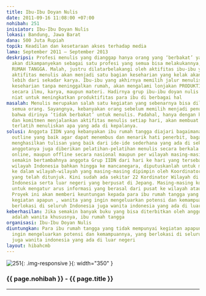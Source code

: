 ```yaml
---
title: Ibu-Ibu Doyan Nulis
date: 2011-09-16 11:08:00 +07:00
nohibah: 251
inisiator: Ibu-Ibu Doyan Nulis
lokasi: Bandung, Jawa Barat
dana: 500 Juta Rupiah
topik: Keadilan dan kesetaraan akses terhadap media
lama: September 2011 – September 2013
deskripsi: Profesi menulis yang dianggap hanya orang yang ‘berbakat’ yang bisa menjalankannya
  akan dikampanyekan sebagai satu profesi yang semua bisa melakukannya, termasuk IBU-IBU
  RUMAH TANGGA. Malah, justru dilatarbelakangi oleh aktifitas ibu-ibu yang hanya sumur-dapur-kasur,
  aktifitas menulis akan menjadi satu bagian keseharian yang kelak akan menghasilkan
  lebih dari sekadar karya. Ibu-ibu yang akhirnya memilih jalur menulis sebagai aktifitas
  keseharian tanpa meninggalkan rumah, akan mengalami lonjakan PRODUKTIFITAS baik
  secara ilmu, karya, maupun materi. Hadirnya grup ibu-ibu doyan nulis akhirnya dilatarbelakangi
  niat untuk meningkatkan produktifitas para ibu di berbagai hal
masalah: Menulis merupakan salah satu kegiatan yang sebenarnya bisa dilakukan oleh
  semua orang. Sayangnya, kebanyakan orang sebelum memilih menjadi penulis sudah merasa
  bahwa dirinya ‘tidak berbakat’ untuk menulis. Padahal, hanya dengan konsistensi
  dan komitmen menjalankan aktifitas menulis setiap hari, akan membuat setiap orang
  terlatih menuliskan apa yang ada di kepalanya.
solusi: Anggota IIDN yang kebanyakan ibu rumah tangga diajari bagaimana cara membuat
  outline yang baik agar dapat menembus dan menarik hati penerbit, bagaimana cara
  menghasilkan tulisan yang baik dari ide-ide sederhana yang ada di sekitar. Di IIDN,
  anggotanya juga diberikan pelatihan-pelatihan menulis secara berkala baik secara
  online, maupun offline secara nasional maupun per wilayah masing-masing. Karena
  semakin bertambahnya anggota Grup IIDN dari hari ke hari yang tersebar di seluruh
  wilayah Indonesia bahkan hingga ke mancanegara, diputuskanlah untuk membagi IIDN
  ke dalam wilayah-wilayah yang masing-masing dipimpin oleh Koordinator Wilayah (KORWIL)
  yang telah ditunjuk. Kini sudah ada sekitar 22 Kordinator Wilayah di berbagai wilayah
  Indonesia serta luar negeri yang berpusat di Jepang. Masing-masing korwil bertugas
  untuk mengatur arus informasi yang berasal dari pusat ke wilayah ataupun sebaliknya.
  Proyek ini akan memberi keuntungan kepada para ibu rumah tangga yang tidak mempunyai
  kegiatan apapun , wanita yang ingin mengeluarkan potensi dan kemampuannya, yang
  berlokasi di seluruh Indonesia juga wanita indonesia yang ada di luar negeri
keberhasilan: Jika semakin banyak buku yang bisa diterbitkan oleh anggota yang semuanya
  adalah wanita khususnya, ibu rumah tangga
organisasi: Ibu-Ibu Doyan Nulis
diuntungkan: Para ibu rumah tangga yang tidak mempunyai kegiatan apapun , wanita yang
  ingin mengeluarkan potensi dan kemampuannya, yang berlokasi di seluruh Indonesia
  juga wanita indonesia yang ada di luar negeri
layout: hibahcmb
---
```


![251](/static/img/hibahcmb/251.png){: .img-responsive }{: width="350" }

### {{ page.nohibah }} - {{ page.title }}

---
